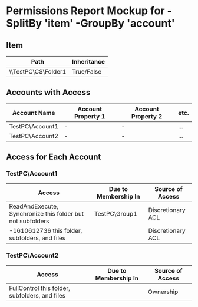 # Permissions Report Mockup for -SplitBy 'item' -GroupBy 'account'

## Item

| Path | Inheritance |
|------|-------------|
| \\\\TestPC\\C$\\Folder1 | True/False |

## Accounts with Access

| Account Name | Account Property 1 | Account Property 2 | etc. |
|--------------|-------------|-------------|-------------|
| TestPC\\Account1 | - | - | ... |
| TestPC\\Account2 | - | - | ... |

## Access for Each Account

### TestPC\\Account1

| Access | Due to Membership In | Source of Access |
|--------|----------------------|------------------|
| ReadAndExecute, Synchronize this folder but not subfolders | TestPC\\Group1 | Discretionary ACL |
| -1610612736 this folder, subfolders, and files | | Discretionary ACL |

### TestPC\\Account2

| Access | Due to Membership In | Source of Access |
|--------|----------------------|------------------|
| FullControl this folder, subfolders, and files | | Ownership |
